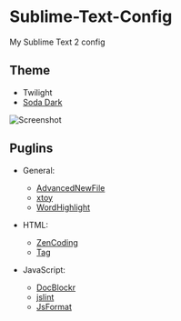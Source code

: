 Sublime-Text-Config
===================

My Sublime Text 2 config

## Theme ##
- Twilight
- [Soda Dark][SodaDark]

![Screenshot](https://dl.dropbox.com/u/734752/images/github-sublimetext-screenshot.png)

## Puglins ##
- General:
  - [AdvancedNewFile][AdvancedNewFile]
  - [xtoy][xtoy]
  - [WordHighlight][WordHighlight]

- HTML:
  - [ZenCoding][ZenCoding]
  - [Tag][Tag]

- JavaScript:
  - [DocBlockr][DocBlockr]
  - [jslint][jslint]
  - [JsFormat][JsFormat]

[SodaDark]: https://github.com/buymeasoda/soda-theme
[AdvancedNewFile]: https://github.com/xobb1t/Sublime-AdvancedNewFile
[xtoy]: https://github.com/superguigui/xtoy
[WordHighlight]: https://github.com/SublimeText/WordHighlight/
[ZenCoding]: https://bitbucket.org/sublimator/sublime-2-zencoding
[Tag]: https://github.com/SublimeText/Tag
[jslint]: https://github.com/fbzhong/sublime-jslint
[DocBlockr]: https://github.com/spadgos/sublime-jsdocs
[JsFormat]: https://github.com/jdc0589/JsFormat
